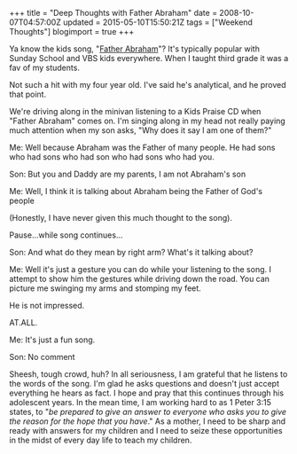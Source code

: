 +++
title = "Deep Thoughts with Father Abraham"
date = 2008-10-07T04:57:00Z
updated = 2015-05-10T15:50:21Z
tags = ["Weekend Thoughts"]
blogimport = true 
+++

Ya know the kids song, "[Father Abraham](http://www.youtube.com/watch?v=VemLzV53FLg)"?  It's typically popular with Sunday School and VBS kids everywhere.  When I taught third grade it was a fav of my students.  

Not such a hit with my four year old.  I've said he's analytical, and he proved that point.

We're driving along in the minivan listening to a Kids Praise CD when "Father Abraham" comes on.  I'm singing along in my head not really paying much attention when my son asks, "Why does it say I am one of them?"

Me:  Well because Abraham was the Father of many people.  He had sons who had sons who had son who had sons who had you.

Son:  But you and Daddy are my parents, I am not Abraham's son

Me:  Well, I think it is talking about Abraham being the Father of God's people

(Honestly, I have never given this much thought to the song).

Pause...while song continues...

Son:  And what do they mean by right arm?  What's it talking about?

Me:  Well it's just a gesture you can do while your listening to the song.  I attempt to show him the gestures while driving down the road.  You can picture me swinging my arms and stomping my feet.  

He is not impressed.      

AT.ALL.

Me:  It's just a fun song.  

Son:  No comment

 

Sheesh, tough crowd, huh?  In all seriousness, I am grateful that he listens to the words of the song.  I'm glad he asks questions and doesn't just accept everything he hears as fact.  I hope and pray that this continues through his adolescent years.   In the mean time, I am working hard to as 1 Peter 3:15 states, to "_be prepared to give an answer to everyone who asks you to give the reason for the hope that you have_."   As a mother, I need to be sharp and ready with answers for my children and I need to seize these opportunities in the midst of every day life to teach my children. 
